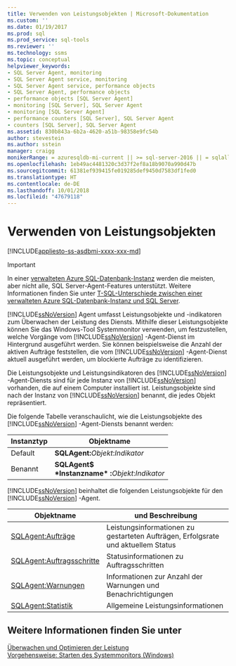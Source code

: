 ```yaml
---
title: Verwenden von Leistungsobjekten | Microsoft-Dokumentation
ms.custom: ''
ms.date: 01/19/2017
ms.prod: sql
ms.prod_service: sql-tools
ms.reviewer: ''
ms.technology: ssms
ms.topic: conceptual
helpviewer_keywords:
- SQL Server Agent, monitoring
- SQL Server Agent service, monitoring
- SQL Server Agent service, performance objects
- SQL Server Agent, performance objects
- performance objects [SQL Server Agent]
- monitoring [SQL Server], SQL Server Agent
- monitoring [SQL Server Agent]
- performance counters [SQL Server], SQL Server Agent
- counters [SQL Server], SQL Server Agent
ms.assetid: 830b843a-6b2a-4620-a51b-98358e9fc54b
author: stevestein
ms.author: sstein
manager: craigg
monikerRange: = azuresqldb-mi-current || >= sql-server-2016 || = sqlallproducts-allversions
ms.openlocfilehash: 1eb49ac4481320c3d37f2ef8a18b9070a990d47b
ms.sourcegitcommit: 61381ef939415fe019285def9450d7583df1fed0
ms.translationtype: HT
ms.contentlocale: de-DE
ms.lasthandoff: 10/01/2018
ms.locfileid: "47679118"
---
```

# <a name="use-performance-objects"></a>Verwenden von Leistungsobjekten
[!INCLUDE[appliesto-ss-asdbmi-xxxx-xxx-md](../../includes/appliesto-ss-asdbmi-xxxx-xxx-md.md)]

> [!IMPORTANT]  
> In einer [verwalteten Azure SQL-Datenbank-Instanz](https://docs.microsoft.com/azure/sql-database/sql-database-managed-instance) werden die meisten, aber nicht alle, SQL Server-Agent-Features unterstützt. Weitere Informationen finden Sie unter [T-SQL-Unterschiede zwischen einer verwalteten Azure SQL-Datenbank-Instanz und SQL Server](https://docs.microsoft.com/azure/sql-database/sql-database-managed-instance-transact-sql-information#sql-server-agent).

[!INCLUDE[ssNoVersion](../../includes/ssnoversion-md.md)] Agent umfasst Leistungsobjekte und -indikatoren zum Überwachen der Leistung des Diensts. Mithilfe dieser Leistungsobjekte können Sie das Windows-Tool Systemmonitor verwenden, um festzustellen, welche Vorgänge vom [!INCLUDE[ssNoVersion](../../includes/ssnoversion-md.md)] -Agent-Dienst im Hintergrund ausgeführt werden. Sie können beispielsweise die Anzahl der aktiven Aufträge feststellen, die vom [!INCLUDE[ssNoVersion](../../includes/ssnoversion-md.md)] -Agent-Dienst aktuell ausgeführt werden, um blockierte Aufträge zu identifizieren.  
  
Die Leistungsobjekte und Leistungsindikatoren des [!INCLUDE[ssNoVersion](../../includes/ssnoversion-md.md)] -Agent-Diensts sind für jede Instanz von [!INCLUDE[ssNoVersion](../../includes/ssnoversion-md.md)] vorhanden, die auf einem Computer installiert ist. Leistungsobjekte sind nach der Instanz von [!INCLUDE[ssNoVersion](../../includes/ssnoversion-md.md)] benannt, die jedes Objekt repräsentiert.  
  
Die folgende Tabelle veranschaulicht, wie die Leistungsobjekte des [!INCLUDE[ssNoVersion](../../includes/ssnoversion-md.md)] -Agent-Diensts benannt werden:  
  
|Instanztyp|Objektname|  
|-----------------|---------------|  
|Default|**SQLAgent:**_Objekt_:_Indikator_|  
|Benannt|**SQLAgent$**<br /> **&#42;Instanzname&#42; :**_Objekt_:_Indikator_|  
  
[!INCLUDE[ssNoVersion](../../includes/ssnoversion-md.md)] beinhaltet die folgenden Leistungsobjekte für den [!INCLUDE[ssNoVersion](../../includes/ssnoversion-md.md)] -Agent.  
  
|Objektname|und Beschreibung|  
|---------------|---------------|  
|[SQLAgent:Aufträge](../../relational-databases/performance-monitor/sql-server-agent-jobs-object.md)|Leistungsinformationen zu gestarteten Aufträgen, Erfolgsrate und aktuellem Status|  
|[SQLAgent:Auftragsschritte](../../relational-databases/performance-monitor/sql-server-agent-jobsteps-object.md)|Statusinformationen zu Auftragsschritten|  
|[SQLAgent:Warnungen](../../relational-databases/performance-monitor/sql-server-agent-alerts-object.md)|Informationen zur Anzahl der Warnungen und Benachrichtigungen|  
|[SQLAgent:Statistik](../../relational-databases/performance-monitor/sql-server-agent-statistics-object.md)|Allgemeine Leistungsinformationen|  
  
## <a name="see-also"></a>Weitere Informationen finden Sie unter  
[Überwachen und Optimieren der Leistung](../../relational-databases/performance/monitor-and-tune-for-performance.md)  
[Vorgehensweise: Starten des Systemmonitors (Windows)](http://msdn.microsoft.com/5e51bb79-5737-470b-9c47-fac330c001c5)  
  
